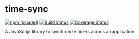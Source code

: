 # time-sync

[![npm (scoped)](https://img.shields.io/npm/v/time-sync.svg)](https://www.npmjs.com/package/time-sync) [![Build Status](https://travis-ci.org/peterjuras/time-sync.svg?branch=master)](https://travis-ci.org/peterjuras/time-sync) [![Coverage Status](https://coveralls.io/repos/github/peterjuras/time-sync/badge.svg?branch=master)](https://coveralls.io/github/peterjuras/time-sync?branch=master)

A JavaScript library to synchronize timers across an application
